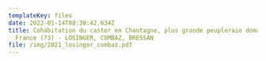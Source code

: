 ```yaml
---
templateKey: files
date: 2022-01-14T08:39:42.634Z
title: Cohabitation du castor en Chautagne, plus grande peupleraie domaniale de
  France (73) - LOSINGER, COMBAZ, BRESSAN
file: /img/2021_losinger_combaz.pdf
---
```


